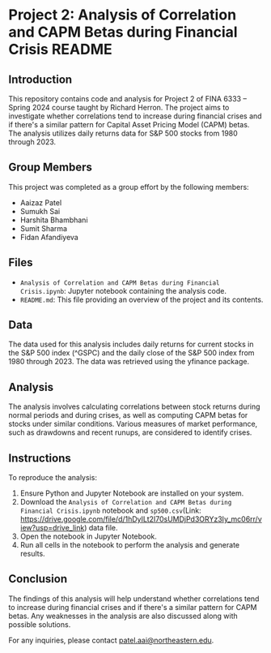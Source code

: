 # Project 2: Analysis of Correlation and CAPM Betas during Financial Crisis README

## Introduction

This repository contains code and analysis for Project 2 of FINA 6333 – Spring 2024 course taught by Richard Herron. The project aims to investigate whether correlations tend to increase during financial crises and if there's a similar pattern for Capital Asset Pricing Model (CAPM) betas. The analysis utilizes daily returns data for S&P 500 stocks from 1980 through 2023.

## Group Members

This project was completed as a group effort by the following members:
- Aaizaz Patel
- Sumukh Sai
- Harshita Bhambhani
- Sumit Sharma
- Fidan Afandiyeva

## Files

- `Analysis of Correlation and CAPM Betas during Financial Crisis.ipynb`: Jupyter notebook containing the analysis code.
- `README.md`: This file providing an overview of the project and its contents.

## Data

The data used for this analysis includes daily returns for current stocks in the S&P 500 index (^GSPC) and the daily close of the S&P 500 index from 1980 through 2023. The data was retrieved using the yfinance package.

## Analysis

The analysis involves calculating correlations between stock returns during normal periods and during crises, as well as computing CAPM betas for stocks under similar conditions. Various measures of market performance, such as drawdowns and recent runups, are considered to identify crises.

## Instructions

To reproduce the analysis:

1. Ensure Python and Jupyter Notebook are installed on your system.
2. Download the `Analysis of Correlation and CAPM Betas during Financial Crisis.ipynb` notebook and `sp500.csv`(Link: https://drive.google.com/file/d/1hDyILt2I70sUMDjPd3ORYz3Iy_mc06rr/view?usp=drive_link) data file.
4. Open the notebook in Jupyter Notebook.
5. Run all cells in the notebook to perform the analysis and generate results.

## Conclusion

The findings of this analysis will help understand whether correlations tend to increase during financial crises and if there's a similar pattern for CAPM betas. Any weaknesses in the analysis are also discussed along with possible solutions.

For any inquiries, please contact patel.aai@northeastern.edu.

